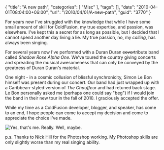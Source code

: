 {
	"title": "A new path",
	"categories": [
		"Misc"
	],
	"tags": [],
	"date": "2010-04-01T08:04:00+06:00",
	"url": "/2010/04/01/A-new-path",
	"guid": "3770"
}

For years now I've struggled with the knowledge that while I have some small amount of skill for ColdFusion, my true expertise, and passion, was elsewhere. I've kept this a secret for as long as possible, but I decided that I cannot spend another day living a lie. My true passion, no, my <i>calling</i>, has always been singing. 

For several years now I've performed with a Duran Duran <strike>cover</strike>tribute band called <i>Shadow Rose Alpha One</i>. We've toured the country giving concerts and spreading the musical awesomeness that can only be conveyed by the greatness of Duran Duran's material. 

One night - in a cosmic collusion of blissful synchronicity, Simon Le Bon himself was present during our concert. Our band had just wrapped up with a Caribbean-styled version of <i>The Chauffeur</i> and had retuned back stage. Le Bon personally asked me (perhaps one could say "beg") if I would join the band in their new tour in the fall of 2010. I graciously accepted the offer. 

While my time as a ColdFusion developer, blogger, and speaker, has come to an end, I hope people can come to accept my decision and come to appreciate the choice I've made.

<img src="http://static.raymondcamden.com/images/aprilone.jpg" title="Yes, that's me. Really. Well, maybe.">

p.s. Thanks to Nick Hill for the Photoshop working. My Photoshop skills are only slightly worse than my real singing ability.